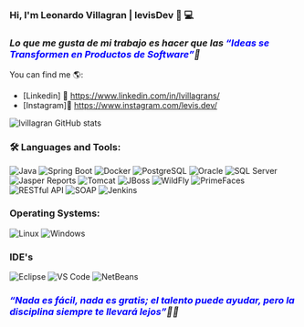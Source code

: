 ### Hi, I'm Leonardo Villagran | levisDev 👋 💻

### *Lo que me gusta de mi trabajo es hacer que las <span style="color:blue"> “Ideas se Transformen en Productos de Software”</span>🚀*

You can find me 🌎:
- [Linkedin] 💼 https://www.linkedin.com/in/lvillagrans/
- [Instagram]📸 https://www.instagram.com/levis.dev/
 
![lvillagran GitHub stats](https://github-readme-stats.vercel.app/api?username=lvillagran&show_icons=true)


### 🛠️ Languages and Tools:
![Java](https://img.shields.io/badge/Java-ED8B00?style=for-the-badge&logo=java&logoColor=white)
![Spring Boot](https://img.shields.io/badge/Spring_Boot-6DB33F?style=for-the-badge&logo=spring&logoColor=white)
![Docker](https://img.shields.io/badge/Docker-2496ED?style=for-the-badge&logo=docker&logoColor=white)
![PostgreSQL](https://img.shields.io/badge/PostgreSQL-316192?style=for-the-badge&logo=postgresql&logoColor=white)
![Oracle](https://img.shields.io/badge/Oracle-F80000?style=for-the-badge&logo=oracle&logoColor=white)
![SQL Server](https://img.shields.io/badge/SQL_Server-CC2927?style=for-the-badge&logo=microsoft-sql-server&logoColor=white)
![Jasper Reports](https://img.shields.io/badge/Jasper_Reports-9B4F96?style=for-the-badge&logo=jasper&logoColor=white)
![Tomcat](https://img.shields.io/badge/Tomcat-F8DC75?style=for-the-badge&logo=apachetomcat&logoColor=white)
![JBoss](https://img.shields.io/badge/JBoss-E2001A?style=for-the-badge&logo=jboss&logoColor=white)
![WildFly](https://img.shields.io/badge/WildFly-3F8CBB?style=for-the-badge&logo=wildfly&logoColor=white)
![PrimeFaces](https://img.shields.io/badge/PrimeFaces-5F9DD0?style=for-the-badge&logo=primefaces&logoColor=white)
![RESTful API](https://img.shields.io/badge/RESTful_API-25D366?style=for-the-badge&logo=rest&logoColor=white)
![SOAP](https://img.shields.io/badge/SOAP-0069A8?style=for-the-badge&logo=soap&logoColor=white)
![Jenkins](https://img.shields.io/badge/Jenkins-D24939?style=for-the-badge&logo=jenkins&logoColor=white)

### Operating Systems:
![Linux](https://img.shields.io/badge/Linux-FCC624?style=for-the-badge&logo=linux&logoColor=black)
![Windows](https://img.shields.io/badge/Windows-0078D4?style=for-the-badge&logo=windows&logoColor=white)

### IDE's
![Eclipse](https://img.shields.io/badge/Eclipse-2C2255?style=for-the-badge&logo=eclipse&logoColor=white)
![VS Code](https://img.shields.io/badge/VS_Code-007ACC?style=for-the-badge&logo=visualstudiocode&logoColor=white)
![NetBeans](https://img.shields.io/badge/NetBeans-1B6AC6?style=for-the-badge&logo=apache-netbeans&logoColor=white)

### *<span style="color:blue"> “Nada es fácil, nada es gratis; el talento puede ayudar, pero la disciplina siempre te llevará lejos”</span>💪🚀*
